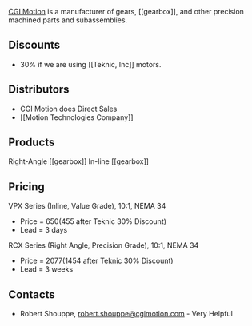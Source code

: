 [CGI Motion](http://www.cgimotion.com/) is a manufacturer of gears, [[gearbox]], and other precision machined parts and subassemblies.

## Discounts
* 30% if we are using [[Teknic, Inc]] motors.

## Distributors
* CGI Motion does Direct Sales
* [[Motion Technologies Company]]

## Products
Right-Angle [[gearbox]]
In-line [[gearbox]]

## Pricing
VPX Series (Inline, Value Grade), 10:1, NEMA 34
 * Price = $650 ($455 after Teknic 30% Discount)
 * Lead = 3 days

RCX Series (Right Angle, Precision Grade), 10:1, NEMA 34
 * Price = $2077 ($1454 after Teknic 30% Discount)
 * Lead = 3 weeks

## Contacts
* Robert Shouppe, robert.shouppe@cgimotion.com - Very Helpful